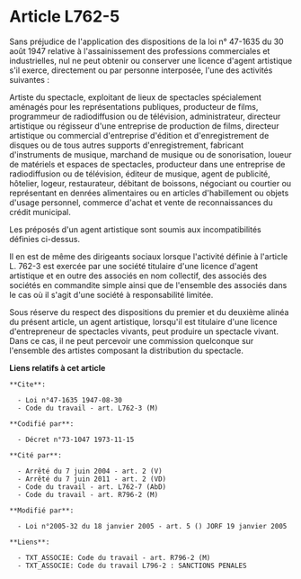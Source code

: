# Article L762-5

Sans préjudice de l'application des dispositions de la loi n° 47-1635 du 30 août 1947 relative à l'assainissement des
professions commerciales et industrielles, nul ne peut obtenir ou conserver une licence d'agent artistique s'il exerce,
directement ou par personne interposée, l'une des activités suivantes :

Artiste du spectacle, exploitant de lieux de spectacles spécialement aménagés pour les représentations publiques, producteur
de films, programmeur de radiodiffusion ou de télévision, administrateur, directeur artistique ou régisseur d'une entreprise
de production de films, directeur artistique ou commercial d'entreprise d'édition et d'enregistrement de disques ou de tous
autres supports d'enregistrement, fabricant d'instruments de musique, marchand de musique ou de sonorisation, loueur de
matériels et espaces de spectacles, producteur dans une entreprise de radiodiffusion ou de télévision, éditeur de musique,
agent de publicité, hôtelier, logeur, restaurateur, débitant de boissons, négociant ou courtier ou représentant en denrées
alimentaires ou en articles d'habillement ou objets d'usage personnel, commerce d'achat et vente de reconnaissances du crédit
municipal.

Les préposés d'un agent artistique sont soumis aux incompatibilités définies ci-dessus.

Il en est de même des dirigeants sociaux lorsque l'activité définie à l'article L. 762-3 est exercée par une société
titulaire d'une licence d'agent artistique et en outre des associés en nom collectif, des associés des sociétés en commandite
simple ainsi que de l'ensemble des associés dans le cas où il s'agit d'une société à responsabilité limitée.

Sous réserve du respect des dispositions du premier et du deuxième alinéa du présent article, un agent artistique, lorsqu'il
est titulaire d'une licence d'entrepreneur de spectacles vivants, peut produire un spectacle vivant. Dans ce cas, il ne peut
percevoir une commission quelconque sur l'ensemble des artistes composant la distribution du spectacle.

**Liens relatifs à cet article**

	**Cite**:

	  - Loi n°47-1635 1947-08-30
	  - Code du travail - art. L762-3 (M)

	**Codifié par**:

	  - Décret n°73-1047 1973-11-15

	**Cité par**:

	  - Arrêté du 7 juin 2004 - art. 2 (V)
	  - Arrêté du 7 juin 2011 - art. 2 (VD)
	  - Code du travail - art. L762-7 (AbD)
	  - Code du travail - art. R796-2 (M)

	**Modifié par**:

	  - Loi n°2005-32 du 18 janvier 2005 - art. 5 () JORF 19 janvier 2005

	**Liens**:

	  - TXT_ASSOCIE: Code du travail - art. R796-2 (M)
	  - TXT_ASSOCIE: Code du travail L796-2 : SANCTIONS PENALES
